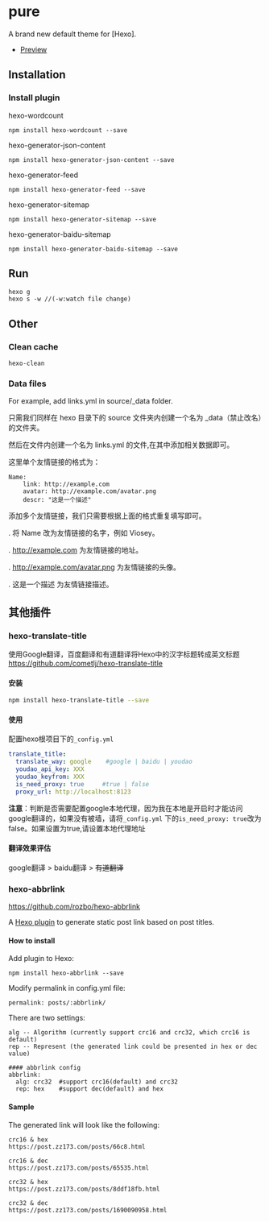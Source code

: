 # pure

A brand new default theme for [Hexo].

- [Preview](http://blog.cofess.com/)

## Installation

### Install plugin
hexo-wordcount
```
npm install hexo-wordcount --save
```
hexo-generator-json-content
```
npm install hexo-generator-json-content --save
```
hexo-generator-feed
```
npm install hexo-generator-feed --save
```
hexo-generator-sitemap
```
npm install hexo-generator-sitemap --save
```
hexo-generator-baidu-sitemap
```
npm install hexo-generator-baidu-sitemap --save
```

## Run
```
hexo g
hexo s -w //(-w:watch file change)
```

## Other
### Clean cache
```
hexo-clean
```
### Data files
For example, add links.yml in source/_data folder.

只需我们同样在 hexo 目录下的 source 文件夹内创建一个名为 _data（禁止改名）的文件夹。

然后在文件内创建一个名为 links.yml 的文件,在其中添加相关数据即可。

这里单个友情链接的格式为：
```
Name:
    link: http://example.com
    avatar: http://example.com/avatar.png
    descr: "这是一个描述"
```
添加多个友情链接，我们只需要根据上面的格式重复填写即可。

. 将 Name 改为友情链接的名字，例如 Viosey。

. http://example.com 为友情链接的地址。

. http://example.com/avatar.png 为友情链接的头像。

. 这是一个描述 为友情链接描述。

## 其他插件
### hexo-translate-title
使用Google翻译，百度翻译和有道翻译将Hexo中的汉字标题转成英文标题
https://github.com/cometlj/hexo-translate-title

#### 安装
```bash
npm install hexo-translate-title --save
```
#### 使用
配置hexo根项目下的`_config.yml`

```yml
translate_title:
  translate_way: google    #google | baidu | youdao
  youdao_api_key: XXX
  youdao_keyfrom: XXX
  is_need_proxy: true     #true | false
  proxy_url: http://localhost:8123
```
**注意**：判断是否需要配置google本地代理，因为我在本地是开启时才能访问google翻译的，如果没有被墙，请将`_config.yml` 下的`is_need_proxy: true`改为false。如果设置为true,请设置本地代理地址

#### 翻译效果评估
google翻译 > baidu翻译 > ~~有道翻译~~


### hexo-abbrlink
https://github.com/rozbo/hexo-abbrlink

A [Hexo plugin](https://hexo.io/plugins/) to generate static post link based on post titles.

#### How to install

Add plugin to Hexo:

```
npm install hexo-abbrlink --save
```

Modify permalink in config.yml file:

```
permalink: posts/:abbrlink/
```

There are two settings:

```
alg -- Algorithm (currently support crc16 and crc32, which crc16 is default)
rep -- Represent (the generated link could be presented in hex or dec value)
```

```
#### abbrlink config
abbrlink:
  alg: crc32  #support crc16(default) and crc32
  rep: hex    #support dec(default) and hex
```

#### Sample

The generated link will look like the following:

```
crc16 & hex
https://post.zz173.com/posts/66c8.html

crc16 & dec
https://post.zz173.com/posts/65535.html
```

```
crc32 & hex
https://post.zz173.com/posts/8ddf18fb.html

crc32 & dec
https://post.zz173.com/posts/1690090958.html
```

